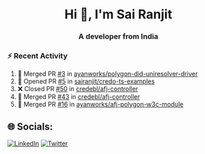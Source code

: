 <h1 align="center">Hi 👋, I'm Sai Ranjit</h1>
<h3 align="center">A developer from India</h3>

### :zap: Recent Activity

<!--START_SECTION:activity-->
1. 🎉 Merged PR [#3](https://github.com/ayanworks/polygon-did-uniresolver-driver/pull/3) in [ayanworks/polygon-did-uniresolver-driver](https://github.com/ayanworks/polygon-did-uniresolver-driver)
2. 💪 Opened PR [#5](https://github.com/sairanjit/credo-ts-examples/pull/5) in [sairanjit/credo-ts-examples](https://github.com/sairanjit/credo-ts-examples)
3. ❌ Closed PR [#50](https://github.com/credebl/afj-controller/pull/50) in [credebl/afj-controller](https://github.com/credebl/afj-controller)
4. 🎉 Merged PR [#43](https://github.com/credebl/afj-controller/pull/43) in [credebl/afj-controller](https://github.com/credebl/afj-controller)
5. 🎉 Merged PR [#16](https://github.com/ayanworks/afj-polygon-w3c-module/pull/16) in [ayanworks/afj-polygon-w3c-module](https://github.com/ayanworks/afj-polygon-w3c-module)
<!--END_SECTION:activity-->

## 🌐 Socials:
[![LinkedIn](https://img.shields.io/badge/LinkedIn-%230077B5.svg?logo=linkedin&logoColor=white)](https://linkedin.com/in/sairanjit) [![Twitter](https://img.shields.io/badge/Twitter-%231DA1F2.svg?logo=Twitter&logoColor=white)](https://twitter.com/sairanjit_) 
